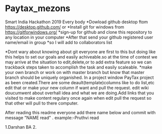 # Paytax_mezons
Smart India Hackathon 2019
Every body
*Dowload github desktop ftom https://desktop.github.com/ or
*Install git for windows from https://gitforwindows.org/
*sign-up for github and clone this repository to any location in your computer
*After that send your github registered user name/email in group 
*so I will add to collaborators list

*Dont wary about knowing about git everyone are first to this but doing like this helps to set our goals and easily achiveable.so at the time of contest we may arrive at the situation to edit,delete,or to add extra feature so we can trackback steps taken to accomplish the task and easily scaleable.
*make your own branch or work on with master branch but know that master branch should be uniquely organished. 
In a project window PayTax project as been created.There are some deault(template)columns like to do list,etc edit that or make your new column if want and pull the request.
edit wiki doucumwent about overhall idea and what we are doing.Add links that you visited to make content regulary once again when edit pull the request so that other will pull to there computer.

After reading this readme everyone add there name below and commit with message "NAME read" .
example:-Pruthvi read 

1.Darshan BA
2.
